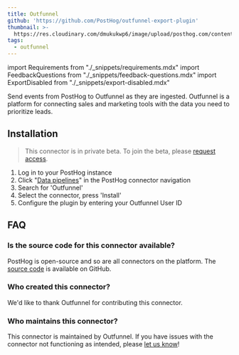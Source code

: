 ```yaml
---
title: Outfunnel
github: 'https://github.com/PostHog/outfunnel-export-plugin'
thumbnail: >-
  https://res.cloudinary.com/dmukukwp6/image/upload/posthog.com/contents/cdp/thumbnails/outfunnel-logo.png
tags:
  - outfunnel
---
```


import Requirements from "./_snippets/requirements.mdx"
import FeedbackQuestions from "./_snippets/feedback-questions.mdx"
import ExportDisabled from "./_snippets/export-disabled.mdx"

<ExportDisabled />

Send events from PostHog to Outfunnel as they are ingested. Outfunnel is a platform for connecting sales and marketing tools with the data you need to prioritize leads.

<Requirements />

## Installation

> This connector is in private beta. To join the beta, please [request access](https://app.posthog.com/feature_flags#supportModal=support%3Aapps).

1. Log in to your PostHog instance
2.  Click "[Data pipelines](https://us.posthog.com/apps)" in the PostHog connector navigation
3. Search for 'Outfunnel'
4. Select the connector, press 'Install'
5. Configure the plugin by entering your Outfunnel User ID

## FAQ

### Is the source code for this connector available?

PostHog is open-source and so are all connectors on the platform. The [source code](https://github.com/PostHog/outfunnel-export-pluginn) is available on GitHub.

### Who created this connector?

We'd like to thank Outfunnel for contributing this connector.

### Who maintains this connector?

This connector is maintained by Outfunnel. If you have issues with the connector not functioning as intended, please [let us know](http://app.posthog.com/home#supportModal)!

<FeedbackQuestions />
